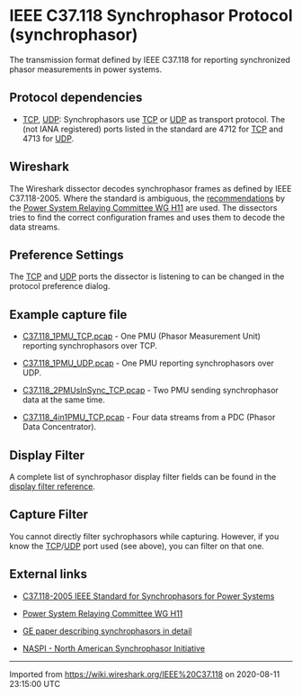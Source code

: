 # IEEE C37.118 Synchrophasor Protocol (synchrophasor)

The transmission format defined by IEEE C37.118 for reporting synchronized phasor measurements in power systems.

## Protocol dependencies

  - [TCP](/TCP), [UDP](/UDP): Synchrophasors use [TCP](/TCP) or [UDP](/UDP) as transport protocol. The (not IANA registered) ports listed in the standard are 4712 for [TCP](/TCP) and 4713 for [UDP](/UDP).

## Wireshark

The Wireshark dissector decodes synchrophasor frames as defined by IEEE C37.118-2005. Where the standard is ambiguous, the [recommendations](http://www.pes-psrc.org/h/C37_118_H11_FAQ_Jan2008.pdf) by the [Power System Relaying Committee WG H11](http://www.pes-psrc.org/h/h11.html) are used. The dissectors tries to find the correct configuration frames and uses them to decode the data streams.

## Preference Settings

The [TCP](/TCP) and [UDP](/UDP) ports the dissector is listening to can be changed in the protocol preference dialog.

## Example capture file

  - [C37.118\_1PMU\_TCP.pcap](uploads/__moin_import__/attachments/IEEE-C37.118/C37.118_1PMU_TCP.pcap) - One PMU (Phasor Measurement Unit) reporting synchrophasors over TCP.

  - [C37.118\_1PMU\_UDP.pcap](uploads/__moin_import__/attachments/IEEE-C37.118/C37.118_1PMU_UDP.pcap) - One PMU reporting synchrophasors over UDP.

  - [C37.118\_2PMUsInSync\_TCP.pcap](uploads/__moin_import__/attachments/IEEE-C37.118/C37.118_2PMUsInSync_TCP.pcap) - Two PMU sending synchrophasor data at the same time.

  - [C37.118\_4in1PMU\_TCP.pcap](uploads/__moin_import__/attachments/IEEE-C37.118/C37.118_4in1PMU_TCP.pcap) - Four data streams from a PDC (Phasor Data Concentrator).

## Display Filter

A complete list of synchrophasor display filter fields can be found in the [display filter reference](http://www.wireshark.org/docs/dfref/).

## Capture Filter

You cannot directly filter sychrophasors while capturing. However, if you know the [TCP](/TCP)/[UDP](/UDP) port used (see above), you can filter on that one.

## External links

  - [C37.118-2005 IEEE Standard for Synchrophasors for Power Systems](http://ieeexplore.ieee.org/servlet/opac?punumber=10719)

  - [Power System Relaying Committee WG H11](http://www.pes-psrc.org/h/h11.html)

  - [GE paper describing synchrophasors in detail](http://www.gedigitalenergy.com/multilin/products/synchrophasors/synchrophasors.pdf)

  - [NASPI - North American Synchrophasor Initiative](http://www.naspi.org)

---

Imported from https://wiki.wireshark.org/IEEE%20C37.118 on 2020-08-11 23:15:00 UTC
